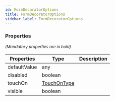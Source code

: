 ```yaml
---
id: FormDecoratorOptions
title: FormDecoratorOptions
sidebar_label: FormDecoratorOptions
---
```




### Properties

<font size="2"><i>(Mandatory properties are in bold)</i></font>

| Properties | Type | Description |
| --------- | ---- | ----------- |
| defaultValue | any |  |
| disabled | boolean |  |
| touchOn | [TouchOnType](/framework-api/types/TouchOnType.md) |  |
| visible | boolean |  |
